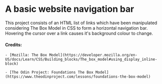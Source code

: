 # A basic website navigation bar

This project consists of an HTML list of links which have 
been manipulated considering The Box Model in CSS to form
a horizontal navigation bar.  Hovering the cursor over a 
link causes it's background colour to change.

#### Credits:

    - [Mozilla: The Box Model](https://developer.mozilla.org/en-US/docs/Learn/CSS/Building_blocks/The_box_model#using_display_inline-block)
    
    - [The Odin Project: Foundations The Box Model](https://www.theodinproject.com/lessons/foundations-the-box-model)